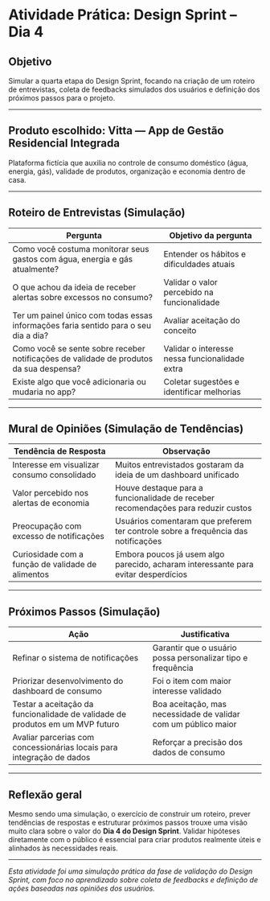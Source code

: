 # Atividade Prática: Design Sprint – Dia 4  

## Objetivo  
Simular a quarta etapa do Design Sprint, focando na criação de um roteiro de entrevistas, coleta de feedbacks simulados dos usuários e definição dos próximos passos para o projeto.  

---

## Produto escolhido: Vitta — App de Gestão Residencial Integrada  

Plataforma fictícia que auxilia no controle de consumo doméstico (água, energia, gás), validade de produtos, organização e economia dentro de casa.  

---

## Roteiro de Entrevistas (Simulação)  

| Pergunta | Objetivo da pergunta |
|---|---|
| Como você costuma monitorar seus gastos com água, energia e gás atualmente? | Entender os hábitos e dificuldades atuais |
| O que achou da ideia de receber alertas sobre excessos no consumo? | Validar o valor percebido na funcionalidade |
| Ter um painel único com todas essas informações faria sentido para o seu dia a dia? | Avaliar aceitação do conceito |
| Como você se sente sobre receber notificações de validade de produtos da sua despensa? | Validar o interesse nessa funcionalidade extra |
| Existe algo que você adicionaria ou mudaria no app? | Coletar sugestões e identificar melhorias |

---

## Mural de Opiniões (Simulação de Tendências)  

| Tendência de Resposta | Observação |
|---|---|
| Interesse em visualizar consumo consolidado | Muitos entrevistados gostaram da ideia de um dashboard unificado |
| Valor percebido nos alertas de economia | Houve destaque para a funcionalidade de receber recomendações para reduzir custos |
| Preocupação com excesso de notificações | Usuários comentaram que preferem ter controle sobre a frequência das notificações |
| Curiosidade com a função de validade de alimentos | Embora poucos já usem algo parecido, acharam interessante para evitar desperdícios |

---

## Próximos Passos (Simulação)  

| Ação | Justificativa |
|---|---|
| Refinar o sistema de notificações | Garantir que o usuário possa personalizar tipo e frequência |
| Priorizar desenvolvimento do dashboard de consumo | Foi o item com maior interesse validado |
| Testar a aceitação da funcionalidade de validade de produtos em um MVP futuro | Boa aceitação, mas necessidade de validar com um público maior |
| Avaliar parcerias com concessionárias locais para integração de dados | Reforçar a precisão dos dados de consumo |

---

## Reflexão geral  

Mesmo sendo uma simulação, o exercício de construir um roteiro, prever tendências de respostas e estruturar próximos passos trouxe uma visão muito clara sobre o valor do **Dia 4 do Design Sprint**. Validar hipóteses diretamente com o público é essencial para criar produtos realmente úteis e alinhados às necessidades reais.  

---

*Esta atividade foi uma simulação prática da fase de validação do Design Sprint, com foco no aprendizado sobre coleta de feedbacks e definição de ações baseadas nas opiniões dos usuários.*  
